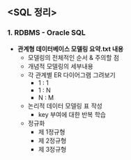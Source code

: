 ## <SQL 정리>
### 1. RDBMS - Oracle SQL

* **관계형 데이터베이스 모델링 요약.txt 내용**
  * 모델링의 전체적인 순서 & 주의할 점
  * 개념적 모델링의 세부내용
  * 각 관계별 ER 다이어그램 그려보기
    * 1 : 1
    * 1 : N
    * N : M
  * 논리적 데이터 모델링 표 작성
    * key 부여에 대한 반복 학습 
  * 정규화
    * 제 1정규형
    * 제 2정규형
    * 제 3정규형
